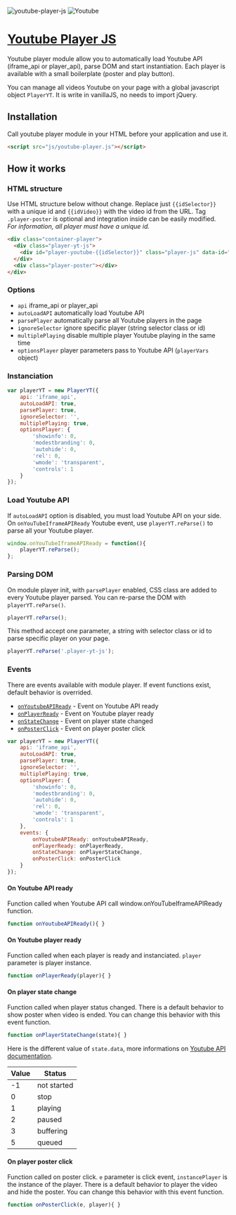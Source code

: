 ![youtube-player-js](https://img.shields.io/badge/Youtube_Player_JS-v1.0.2-000000.svg?style=flat-square)
![Youtube](https://img.shields.io/badge/Youtube_API-Player|Iframe-c51109.svg?style=flat-square)

# [Youtube Player JS](http://yoriiis.github.io/youtube-player-js)

Youtube player module allow you to automatically load Youtube API (iframe_api or player_api), parse DOM and start instantiation. Each player is available with a small boilerplate (poster and play button).

You can manage all videos Youtube on your page with a global javascript object `PlayerYT`. It is write in vanillaJS, no needs to import jQuery.

## Installation

Call youtube player module in your HTML before your application and use it.

```html
<script src="js/youtube-player.js"></script>
```

## How it works

### HTML structure

Use HTML structure below without change. Replace just `{{idSelector}}` with a unique id and `{{idVideo}}` with the video id from the URL. Tag `.player-poster` is optional and integration inside can be easily modified.<br />
_For information, all player must have a unique id._

```html
<div class="container-player">
  <div class="player-yt-js">
    <div id="player-youtube-{{idSelector}}" class="player-js" data-id="{{idVideo}}"></div>
  </div>
  <div class="player-poster"></div>
</div>
```

### Options

* `api` iframe_api or player_api
* `autoLoadAPI` automatically load Youtube API
* `parsePlayer` automatically parse all Youtube players in the page
* `ignoreSelector` ignore specific player (string selector class or id)
* `multiplePlaying` disable multiple player Youtube playing in the same time
* `optionsPlayer` player parameters pass to Youtube API (`playerVars` object)

### Instanciation

```javascript
var playerYT = new PlayerYT({
    api: 'iframe_api',
    autoLoadAPI: true,
    parsePlayer: true,
    ignoreSelector: '',
    multiplePlaying: true,
    optionsPlayer: {
        'showinfo': 0,
        'modestbranding': 0,
        'autohide': 0,
        'rel': 0,
        'wmode': 'transparent',
        'controls': 1
    }
});
```

### Load Youtube API

If `autoLoadAPI` option is disabled, you must load Youtube API on your side.<br />On `onYouTubeIframeAPIReady` Youtube event, use `playerYT.reParse()` to parse all your Youtube player.

```javascript
window.onYouTubeIframeAPIReady = function(){
    playerYT.reParse();
};
```

### Parsing DOM

On module player init, with `parsePlayer` enabled, CSS class are added to every Youtube player parsed. You can re-parse the DOM with `playerYT.reParse()`.

```javascript
playerYT.reParse();
```

This method accept one parameter, a string with selector class or id to parse specific player on your page.

```javascript
playerYT.reParse('.player-yt-js');
```

### Events

There are events available with module player. If event functions exist, default behavior is overrided.

* [`onYoutubeAPIReady`](#onYoutubeAPIReady) - Event on Youtube API ready
* [`onPlayerReady`](#onPlayerReady) - Event on Youtube player ready
* [`onStateChange`](#onStateChange) - Event on player state changed
* [`onPosterClick`](#onPosterClick) - Event on player poster click

```javascript
var playerYT = new PlayerYT({
    api: 'iframe_api',
    autoLoadAPI: true,
    parsePlayer: true,
    ignoreSelector: '',
    multiplePlaying: true,
    optionsPlayer: {
        'showinfo': 0,
        'modestbranding': 0,
        'autohide': 0,
        'rel': 0,
        'wmode': 'transparent',
        'controls': 1
    },
    events: {
        onYoutubeAPIReady: onYoutubeAPIReady,
        onPlayerReady: onPlayerReady,
        onStateChange: onPlayerStateChange,
        onPosterClick: onPosterClick
    }
});
```

#### <a name="onYoutubeAPIReady"></a>On Youtube API ready

Function called when Youtube API call window.onYouTubeIframeAPIReady function.

```javascript
function onYoutubeAPIReady(){ }
```

#### <a name="onPlayerReady"></a>On Youtube player ready

Function called when each player is ready and instanciated. `player` parameter is player instance.

```javascript
function onPlayerReady(player){ }
```

#### <a name="onStateChange"></a>On player state change

Function called when player status changed. There is a default behavior to show poster when video is ended. You can change this behavior with this event function.

```javascript
function onPlayerStateChange(state){ }
```

Here is the different value of `state.data`, more informations on <a href="https://developers.google.com/youtube/iframe_api_reference" title="Youtube API documentation" target="_blank">Youtube API documentation</a>.

| Value        | Status        |
| ------------ | ------------- |
| -1           | not started   |
| 0            | stop          |
| 1            | playing       |
| 2            | paused        |
| 3            | buffering     |
| 5            | queued        |

#### <a name="onPosterClick"></a>On player poster click

Function called on poster click. `e` parameter is click event, `instancePlayer` is the instance of the player. There is a default behavior to player the video and hide the poster. You can change this behavior with this event function.

```javascript
function onPosterClick(e, player){ }
```